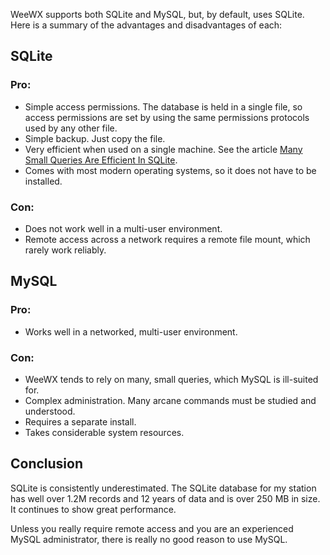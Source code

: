 WeeWX supports both SQLite and MySQL, but, by default, uses SQLite. Here is a summary of the advantages and disadvantages of each:

## SQLite
### Pro:
- Simple access permissions. The database is held in a single file, so access permissions are set by
using the same permissions protocols used by any other file.
- Simple backup. Just copy the file.
- Very efficient when used on a single machine. See the article [Many Small Queries Are Efficient In SQLite](https://www.sqlite.org/np1queryprob.html).
- Comes with most modern operating systems, so it does not have to be installed.

### Con:
- Does not work well in a multi-user environment.
- Remote access across a network requires a remote file mount, which rarely work reliably.

## MySQL
### Pro:
- Works well in a networked, multi-user environment.

### Con:
- WeeWX tends to rely on many, small queries, which MySQL is ill-suited for.
- Complex administration. Many arcane commands must be studied and understood.
- Requires a separate install.
- Takes considerable system resources.

## Conclusion
SQLite is consistently underestimated. The SQLite database for my station has well over 1.2M records and 12 years of data and is over 250 MB in size. It continues to show great performance.

Unless you really require remote access and you are an experienced MySQL administrator, there is really no good reason to use MySQL.